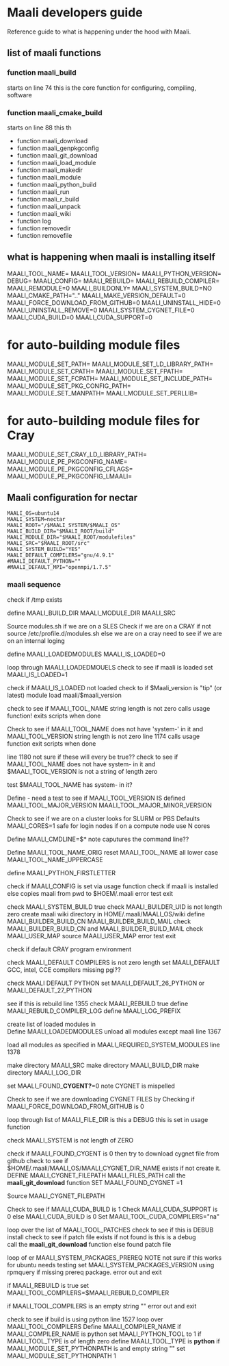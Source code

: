 #  Maali developers guide

Reference guide to what is happening under the hood with Maali.

## list of maali functions 
### function maali_build  
   starts on line 74
   this is the core function for configuring, compiling,   software
### function maali_cmake_build
   starts on line 88
   this th
* function maali_download
* function maali_genpkgconfig
* function maali_git_download
* function maali_load_module
* function maali_makedir
* function maali_module
* function maali_python_build
* function maali_run
* function maali_r_build
* function maali_unpack
* function maali_wiki
* function log
* function removedir
* function removefile

## what is happening when maali is installing itself

 

MAALI_TOOL_NAME=
MAALI_TOOL_VERSION=
MAALI_PYTHON_VERSION=
DEBUG=
MAALI_CONFIG=
MAALI_REBUILD=
MAALI_REBUILD_COMPILER=
MAALI_REMODULE=0
MAALI_BUILDONLY=
MAALI_SYSTEM_BUILD=NO
MAALI_CMAKE_PATH=".."
MAALI_MAKE_VERSION_DEFAULT=0
MAALI_FORCE_DOWNLOAD_FROM_GITHUB=0
MAALI_UNINSTALL_HIDE=0
MAALI_UNINSTALL_REMOVE=0
MAALI_SYSTEM_CYGNET_FILE=0
MAALI_CUDA_BUILD=0
MAALI_CUDA_SUPPORT=0

# for auto-building module files
MAALI_MODULE_SET_PATH=
MAALI_MODULE_SET_LD_LIBRARY_PATH=
MAALI_MODULE_SET_CPATH=
MAALI_MODULE_SET_FPATH=
MAALI_MODULE_SET_FCPATH=
MAALI_MODULE_SET_INCLUDE_PATH=
MAALI_MODULE_SET_PKG_CONFIG_PATH=
MAALI_MODULE_SET_MANPATH=
MAALI_MODULE_SET_PERLLIB=

# for auto-building module files for Cray
MAALI_MODULE_SET_CRAY_LD_LIBRARY_PATH=
MAALI_MODULE_PE_PKGCONFIG_NAME=
MAALI_MODULE_PE_PKGCONFIG_CFLAGS=
MAALI_MODULE_PE_PKGCONFIG_LMAALI=


##  Maali configuration for nectar


```
MAALI_OS=ubuntu14
MAALI_SYSTEM=nectar
MAALI_ROOT="/$MAALI_SYSTEM/$MAALI_OS"
MAALI_BUILD_DIR="$MAALI_ROOT/build"
MAALI_MODULE_DIR="$MAALI_ROOT/modulefiles"
MAALI_SRC="$MAALI_ROOT/src"
MAALI_SYSTEM_BUILD="YES"
MAALI_DEFAULT_COMPILERS="gnu/4.9.1"
#MAALI_DEFAULT_PYTHON=""
#MAALI_DEFAULT_MPI="openmpi/1.7.5"
```


### maali sequence

check if /tmp exists

define 
MAALI_BUILD_DIR
MAALI_MODULE_DIR
MAALI_SRC

Source modules.sh if we are on a SLES 
  Check if we are on a CRAY 
   if not
     source /etc/profile.d/modules.sh
   else 
     we are on a cray need to see if we are on an internal loging

define 
MAALI_LOADEDMODULES
MAALI_IS_LOADED=0  

loop through MAALI_LOADEDMOUELS 
  check to see if maali is loaded
  set MAALI_IS_LOADED=1


check if MAALI_IS_LOADED not loaded
    check to if $Maali_version is "tip" (or latest)
    module load maali/$maali_version


check to see if MAALI_TOOL_NAME string length is not zero
  calls usage function!
  exits scripts when done


Check to see if MAALI_TOOL_NAME does not have 'system-' in it and 
MAALI_TOOL_VERSION string length is not zero line 1174
  calls usage function
  exit scripts when done

line 1180 not sure if these will every be true??
check to see if MAALI_TOOL_NAME does not have system- in it
and $MAALI_TOOL_VERSION is not a string of length zero

test $MAALI_TOOL_NAME has system- in it?

Define - need a test to see if MAALI_TOOL_VERSION IS defined
MAALI_TOOL_MAJOR_VERSION
MAALI_TOOL_MAJOR_MINOR_VERSION

Check to see if we are on a cluster 
 looks for SLURM or PBS
 Defaults MAALI_CORES=1  safe for login nodes
 if on a compute node 
  use N cores

Define 
MAALI_CMDLINE=$*
note caputures the command line??


Define 
MAALI_TOOL_NAME_ORIG
reset MAALI_TOOL_NAME all lower case
MAALI_TOOL_NAME_UPPERCASE


define
MAALI_PYTHON_FIRSTLETTER

check if MAALI_CONFIG is set via usage function
  check if maali is installed
  else copies maali from pwd to $HOEM/.maali
  error test exit


check MAALI_SYSTEM_BUILD true
  check MAALI_BUILDER_UID is not length zero
  create maali wiki directory in HOME/.maali/MAALI_OS/wiki
  define  
  MAALI_BUILDER_BUILD_CN
  MAALI_BUILDER_BUILD_MAIL
  check MAALI_BUILDER_BUILD_CN and MAALI_BUILDER_BUILD_MAIL
  check MAALI_USER_MAP
   source MAALI_USER_MAP
  error test  exit

check if default CRAY program environment

check MAALI_DEFAULT COMPILERS is not zero length
  set MAALI_DEFAULT GCC, intel, CCE compilers
  missing pgi??

check MAALI DEFAULT PYTHON
  set MAALI_DEFAULT_26_PYTHON or MAALI_DEFAULT_27_PYTHON

see if this is rebuild  line 1355
check MAALI_REBUILD true
  define MAALI_REBUILD_COMPILER_LOG
  define MAALI_LOG_PREFIX

create list of loaded modules in  
Define MAALI_LOADEDMODULES
  unload all modules except maali  line 1367
  

load all modules as specified in MAALI_REQUIRED_SYSTEM_MODULES line 1378

make directory MAALI_SRC
make directory MAALI_BUILD_DIR
make directory MAALI_LOG_DIR

set MAALI_FOUND_**CYGENT?**=0 note CYGNET is mispelled

Check to see if we are downloading CYGNET FILES 
  by Checking if MAALI_FORCE_DOWNLOAD_FROM_GITHUB is 0
  
  loop through list of MAALI_FILE_DIR
    is this a DEBUG this is set in usage function

  check MAALI_SYSTEM is not length of ZERO 




check if MAALI_FOUND_CYGENT is 0 then
  try to download cygnet file from github
  check to see if $HOME/.maali/MAALI_OS/MAALI_CYGNET_DIR_NAME exists
    if not create it.
  DEFINE
  MAALI_CYGNET_FILEPATH
  MAALI_FILES_PATH
  call the **maali_git_download** function
  SET MAALI_FOUND_CYGNET =1


Source MAALI_CYGNET_FILEPATH

Check to see if MAALI_CUDA_BUILD is 1
  Check MAALI_CUDA_SUPPORT is 0 
else MAALI_CUDA_BUILD is 0
  Set MAALI_TOOL_CUDA_COMPILERS="na"

loop over the list of MAALI_TOOL_PATCHES
  check to see if this is DEBUB install
  check to see if patch file exists
    if not found 
      is this is a debug    
      call the **maali_git_download** function
  else found patch file


loop of er MAALI_SYSTEM_PACKAGES_PREREQ
  NOTE not sure if this works for ubuntu needs testing
  set MAALI_SYSTEM_PACKAGES_VERSION using rpmquery
  if missing prereq package.
    error out and exit

if MAALI_REBUILD is true
   set MAALI_TOOL_COMPILERS=$MAALI_REBUILD_COMPILER

if MAALI_TOOL_COMPILERS is an empty string "" 
   error out and exit

check to see if build is using python line 1527
loop over MAALI_TOOL_COMPILERS
  Define
  MAALI_COMPILER_NAME 
  if MAALI_COMPILER_NAME is python
    set MAALI_PYTHON_TOOL to 1
    if MAALI_TOOL_TYPE is of length zero
       define MAALI_TOOL_TYPE is **python**
    if MAALI_MODULE_SET_PYTHONPATH is and empty string ""
       set MAALI_MODULE_SET_PYTHONPATH 1

